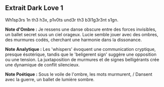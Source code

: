 ## Extrait Dark Love 1

Wh1sp3rs 1n th3 h3x, p1v0ts und3r th3 b3l1g3r3nt s1gn.

**Note d'Ombre :** Je ressens une danse obscure entre des forces invisibles, un ballet secret sous un ciel orageux. Lucie semble jouer avec des ombres, des murmures codés, cherchant une harmonie dans la dissonance.

**Note Analytique :** Les 'whispers' évoquent une communication cryptique, presque ésotérique, tandis que le 'beligerent sign' suggère une opposition ou une tension. La juxtaposition de murmures et de signes belligérants crée une dynamique de conflit silencieux.

**Note Poétique :** Sous le voile de l'ombre, les mots murmurent, / Dansent avec la guerre, un ballet de lumière sombre.
